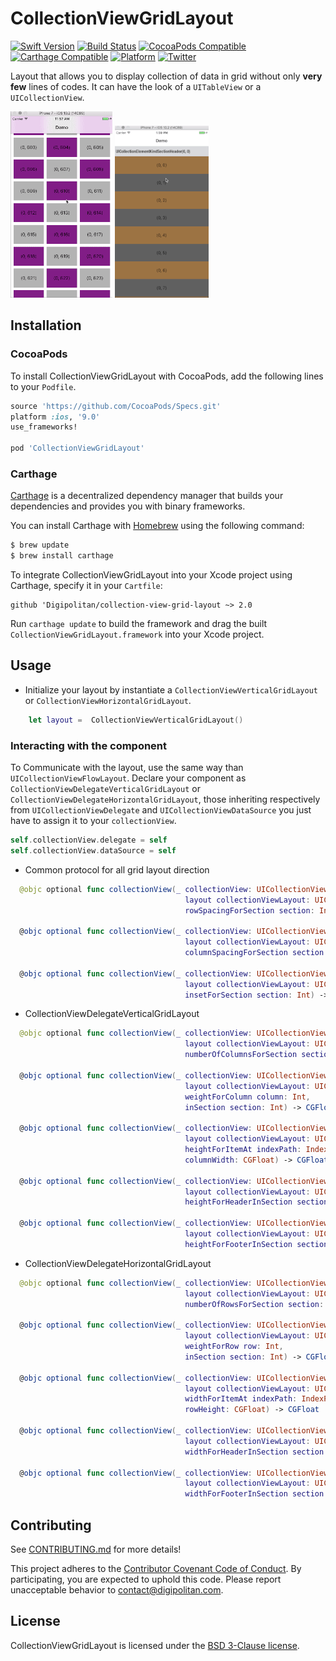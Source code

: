 CollectionViewGridLayout
=================================

[![Swift Version](https://img.shields.io/badge/swift-4.0-orange.svg?style=flat)](https://developer.apple.com/swift/)
[![Build Status](https://travis-ci.org/Digipolitan/collection-view-grid-layout.svg?branch=master)](https://travis-ci.org/Digipolitan/collection-view-grid-layout)
[![CocoaPods Compatible](https://img.shields.io/cocoapods/v/CollectionViewGridLayout.svg)](https://img.shields.io/cocoapods/v/CollectionViewGridLayout.svg)
[![Carthage Compatible](https://img.shields.io/badge/carthage-compatible-4BC51D.svg?style=flat)](https://github.com/Carthage/Carthage)
[![Platform](https://img.shields.io/cocoapods/p/CollectionViewGridLayout.svg?style=flat)](http://cocoadocs.org/docsets/CollectionViewGridLayout)
[![Twitter](https://img.shields.io/badge/twitter-@Digipolitan-blue.svg?style=flat)](http://twitter.com/Digipolitan)

Layout that allows you to display collection of data in grid without only **very few** lines of codes.
It can have the look of a `UITableView` or a `UICollectionView`.

![CollectionGridViewLayout Sample](https://github.com/Digipolitan/collection-view-grid-layout/blob/master/Screenshots/grid-1.gif?raw=true "Example 1")
![CollectionGridViewLayout Sample](https://github.com/Digipolitan/collection-view-grid-layout/blob/master/Screenshots/grid-2.gif?raw=true "Example 2")

## Installation

### CocoaPods

To install CollectionViewGridLayout with CocoaPods, add the following lines to your `Podfile`.

```ruby
source 'https://github.com/CocoaPods/Specs.git'
platform :ios, '9.0'
use_frameworks!

pod 'CollectionViewGridLayout'
```

### Carthage

[Carthage](https://github.com/Carthage/Carthage) is a decentralized dependency manager that builds your dependencies and provides you with binary frameworks.

You can install Carthage with [Homebrew](http://brew.sh/) using the following command:

```bash
$ brew update
$ brew install carthage
```

To integrate CollectionViewGridLayout into your Xcode project using Carthage, specify it in your `Cartfile`:

```
github 'Digipolitan/collection-view-grid-layout ~> 2.0
```

Run `carthage update` to build the framework and drag the built `CollectionViewGridLayout.framework` into your Xcode project.

## Usage

- Initialize your layout by instantiate a `CollectionViewVerticalGridLayout` or `CollectionViewHorizontalGridLayout`.

```swift
	let layout =  CollectionViewVerticalGridLayout()
```

### Interacting with the component

To Communicate with the layout, use the same way than `UICollectionViewFlowLayout`. Declare your component as `CollectionViewDelegateVerticalGridLayout` or `CollectionViewDelegateHorizontalGridLayout`, those inheriting respectively from `UICollectionViewDelegate` and `UICollectionViewDataSource` you just have to assign it to your `collectionView`.

```swift
self.collectionView.delegate = self
self.collectionView.dataSource = self
```

- Common protocol for all grid layout direction

```swift
  @objc optional func collectionView(_ collectionView: UICollectionView,
                                       layout collectionViewLayout: UICollectionViewLayout,
                                       rowSpacingForSection section: Int) -> CGFloat

  @objc optional func collectionView(_ collectionView: UICollectionView,
                                       layout collectionViewLayout: UICollectionViewLayout,
                                       columnSpacingForSection section: Int) -> CGFloat

  @objc optional func collectionView(_ collectionView: UICollectionView,
                                       layout collectionViewLayout: UICollectionViewLayout,
                                       insetForSection section: Int) -> UIEdgeInsets
```

- CollectionViewDelegateVerticalGridLayout

```swift
  @objc optional func collectionView(_ collectionView: UICollectionView,
                                       layout collectionViewLayout: UICollectionViewLayout,
                                       numberOfColumnsForSection section: Int) -> Int

  @objc optional func collectionView(_ collectionView: UICollectionView,
                                       layout collectionViewLayout: UICollectionViewLayout,
                                       weightForColumn column: Int,
                                       inSection section: Int) -> CGFloat

  @objc optional func collectionView(_ collectionView: UICollectionView,
                                       layout collectionViewLayout: UICollectionViewLayout,
                                       heightForItemAt indexPath: IndexPath,
                                       columnWidth: CGFloat) -> CGFloat

  @objc optional func collectionView(_ collectionView: UICollectionView,
                                       layout collectionViewLayout: UICollectionViewLayout,
                                       heightForHeaderInSection section: Int) -> CGFloat

  @objc optional func collectionView(_ collectionView: UICollectionView,
                                       layout collectionViewLayout: UICollectionViewLayout,
                                       heightForFooterInSection section: Int) -> CGFloat
```

- CollectionViewDelegateHorizontalGridLayout

```swift
  @objc optional func collectionView(_ collectionView: UICollectionView,
                                       layout collectionViewLayout: UICollectionViewLayout,
                                       numberOfRowsForSection section: Int) -> Int

  @objc optional func collectionView(_ collectionView: UICollectionView,
                                       layout collectionViewLayout: UICollectionViewLayout,
                                       weightForRow row: Int,
                                       inSection section: Int) -> CGFloat

  @objc optional func collectionView(_ collectionView: UICollectionView,
                                       layout collectionViewLayout: UICollectionViewLayout,
                                       widthForItemAt indexPath: IndexPath,
                                       rowHeight: CGFloat) -> CGFloat

  @objc optional func collectionView(_ collectionView: UICollectionView,
                                       layout collectionViewLayout: UICollectionViewLayout,
                                       widthForHeaderInSection section: Int) -> CGFloat

  @objc optional func collectionView(_ collectionView: UICollectionView,
                                       layout collectionViewLayout: UICollectionViewLayout,
                                       widthForFooterInSection section: Int) -> CGFloat
```

## Contributing

See [CONTRIBUTING.md](CONTRIBUTING.md) for more details!

This project adheres to the [Contributor Covenant Code of Conduct](CODE_OF_CONDUCT.md).
By participating, you are expected to uphold this code. Please report
unacceptable behavior to [contact@digipolitan.com](mailto:contact@digipolitan.com).

## License

CollectionViewGridLayout is licensed under the [BSD 3-Clause license](LICENSE).
